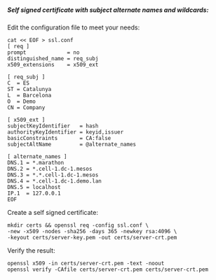 ##### Self signed certificate with subject alternate names and wildcards:

Edit the configuration file to meet your needs:

```
cat << EOF > ssl.conf
[ req ]
prompt             = no
distinguished_name = req_subj
x509_extensions    = x509_ext

[ req_subj ]
C  = ES
ST = Catalunya
L  = Barcelona
O  = Demo
CN = Company

[ x509_ext ]
subjectKeyIdentifier   = hash
authorityKeyIdentifier = keyid,issuer
basicConstraints       = CA:false
subjectAltName         = @alternate_names

[ alternate_names ]
DNS.1 = *.marathon
DNS.2 = *.cell-1.dc-1.mesos
DNS.3 = *.*.cell-1.dc-1.mesos
DNS.4 = *.cell-1.dc-1.demo.lan
DNS.5 = localhost
IP.1  = 127.0.0.1
EOF
```

Create a self signed certificate:
```
mkdir certs && openssl req -config ssl.conf \
-new -x509 -nodes -sha256 -days 365 -newkey rsa:4096 \
-keyout certs/server-key.pem -out certs/server-crt.pem
```

Verify the result:
```
openssl x509 -in certs/server-crt.pem -text -noout
openssl verify -CAfile certs/server-crt.pem certs/server-crt.pem
```
